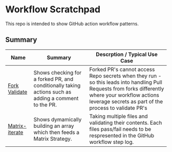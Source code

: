 # Workflow Scratchpad

This repo is intended to show GitHub action workflow patterns.

## Summary

Name | Summary | Descrption / Typical Use Case
---|---|---
[Fork Validate](.github/workflows/ForkValidate.yml) | Shows checking for a forked PR, and conditionally taking actions such as adding a comment to the PR. | Forked PR's cannot access Repo secrets when they run - so this leads into handling Pull Requests from forks differently where your workflow actions leverage secrets as part of the process to validate PR's
[Matrix-iterate](.github/workflows/matrix-iterate.yml) | Shows dymamically building an array which then feeds a Matrix Strategy. | Taking multiple files and validating their contents. Each files pass/fail needs to be respresented in the GitHub workflow step log.
